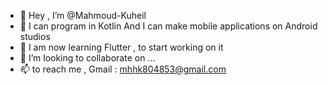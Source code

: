 - 👋 Hey , I’m @Mahmoud-Kuheil
- 👀 I can program in Kotlin And I can make mobile applications on Android studios
- 🌱 I am now learning Flutter , to start working on it
- 💞️ I’m looking to collaborate on ...
- 📫 to reach me , Gmail : mhhk804853@gmail.com

<!---
Mahmoud-Kuheil/Mahmoud-Kuheil is a ✨ special ✨ repository because its `README.md` (this file) appears on your GitHub profile.
You can click the Preview link to take a look at your changes.
--->
